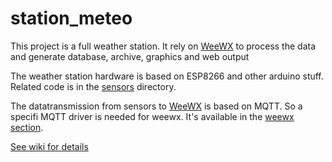 # station_meteo

This project is a full weather station.
It rely on [WeeWX](http://weewx.com/) to process the data and generate database, archive, graphics and web output

The weather station hardware is based on ESP8266 and other arduino stuff.
Related code is in the [sensors](./sensors) directory.

The datatransmission from sensors to [WeeWX](http://weewx.com/) is based on MQTT. So a specifi MQTT driver is needed for weewx.
It's available in the [weewx section](./weewx).


[See wiki for details](https://github.com/bonjour81/station_meteo/wiki)
